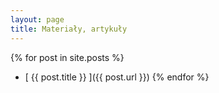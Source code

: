 ```yaml
---
layout: page
title: Materiały, artykuły
---
```


{% for post in site.posts %}
  * [ {{ post.title }} ]({{ post.url }})
{% endfor %}
